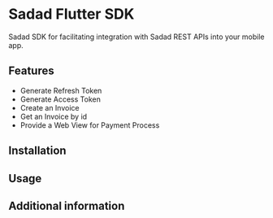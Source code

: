 <!--
This README describes the package. If you publish this package to pub.dev,
this README's contents appear on the landing page for your package.

For information about how to write a good package README, see the guide for
[writing package pages](https://dart.dev/guides/libraries/writing-package-pages).

For general information about developing packages, see the Dart guide for
[creating packages](https://dart.dev/guides/libraries/create-library-packages)
and the Flutter guide for
[developing packages and plugins](https://flutter.dev/developing-packages).
-->

# Sadad Flutter SDK
Sadad SDK for facilitating integration with Sadad REST APIs into your mobile app.


## Features
- Generate Refresh Token
- Generate Access Token
- Create an Invoice
- Get an Invoice by id
- Provide a Web View for Payment Process

## Installation

## Usage

## Additional information

